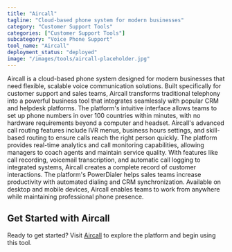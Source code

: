 ```yaml
---
title: "Aircall"
tagline: "Cloud-based phone system for modern businesses"
category: "Customer Support Tools"
categories: ["Customer Support Tools"]
subcategory: "Voice Phone Support"
tool_name: "Aircall"
deployment_status: "deployed"
image: "/images/tools/aircall-placeholder.jpg"
---
```

Aircall is a cloud-based phone system designed for modern businesses that need flexible, scalable voice communication solutions. Built specifically for customer support and sales teams, Aircall transforms traditional telephony into a powerful business tool that integrates seamlessly with popular CRM and helpdesk platforms. The platform's intuitive interface allows teams to set up phone numbers in over 100 countries within minutes, with no hardware requirements beyond a computer and headset. Aircall's advanced call routing features include IVR menus, business hours settings, and skill-based routing to ensure calls reach the right person quickly. The platform provides real-time analytics and call monitoring capabilities, allowing managers to coach agents and maintain service quality. With features like call recording, voicemail transcription, and automatic call logging to integrated systems, Aircall creates a complete record of customer interactions. The platform's PowerDialer helps sales teams increase productivity with automated dialing and CRM synchronization. Available on desktop and mobile devices, Aircall enables teams to work from anywhere while maintaining professional phone presence.
## Get Started with Aircall

Ready to get started? Visit [Aircall](https://aircall.com) to explore the platform and begin using this tool.
